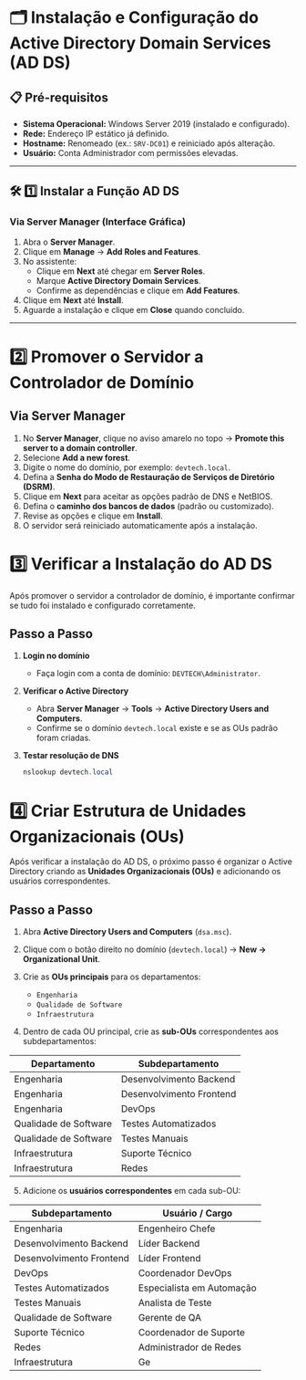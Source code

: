 # 🗂️ Instalação e Configuração do Active Directory Domain Services (AD DS)

## 📋 Pré-requisitos
- **Sistema Operacional:** Windows Server 2019 (instalado e configurado).  
- **Rede:** Endereço IP estático já definido.  
- **Hostname:** Renomeado (ex.: `SRV-DC01`) e reiniciado após alteração.  
- **Usuário:** Conta Administrador com permissões elevadas.  

---

## 🛠️ 1️⃣ Instalar a Função AD DS
### Via Server Manager (Interface Gráfica)
1. Abra o **Server Manager**.  
2. Clique em **Manage** → **Add Roles and Features**.  
3. No assistente:  
   - Clique em **Next** até chegar em **Server Roles**.  
   - Marque **Active Directory Domain Services**.  
   - Confirme as dependências e clique em **Add Features**.  
4. Clique em **Next** até **Install**.  
5. Aguarde a instalação e clique em **Close** quando concluído.

---

# 2️⃣ Promover o Servidor a Controlador de Domínio

## Via Server Manager
1. No **Server Manager**, clique no aviso amarelo no topo → **Promote this server to a domain controller**.  
2. Selecione **Add a new forest**.  
3. Digite o nome do domínio, por exemplo: `devtech.local`.  
4. Defina a **Senha do Modo de Restauração de Serviços de Diretório (DSRM)**.  
5. Clique em **Next** para aceitar as opções padrão de DNS e NetBIOS.  
6. Defina o **caminho dos bancos de dados** (padrão ou customizado).  
7. Revise as opções e clique em **Install**.  
8. O servidor será reiniciado automaticamente após a instalação.



# 3️⃣ Verificar a Instalação do AD DS

Após promover o servidor a controlador de domínio, é importante confirmar se tudo foi instalado e configurado corretamente.

## Passo a Passo

1. **Login no domínio**  
   - Faça login com a conta de domínio: `DEVTECH\Administrator`.

2. **Verificar o Active Directory**  
   - Abra **Server Manager** → **Tools** → **Active Directory Users and Computers**.  
   - Confirme se o domínio `devtech.local` existe e se as OUs padrão foram criadas.

3. **Testar resolução de DNS**  
   ```powershell
   nslookup devtech.local


# 4️⃣ Criar Estrutura de Unidades Organizacionais (OUs)

Após verificar a instalação do AD DS, o próximo passo é organizar o Active Directory criando as **Unidades Organizacionais (OUs)** e adicionando os usuários correspondentes.

## Passo a Passo

1. Abra **Active Directory Users and Computers** (`dsa.msc`).  
2. Clique com o botão direito no domínio (`devtech.local`) → **New → Organizational Unit**.  
3. Crie as **OUs principais** para os departamentos:
   - `Engenharia`  
   - `Qualidade de Software`  
   - `Infraestrutura`  

4. Dentro de cada OU principal, crie as **sub-OUs** correspondentes aos subdepartamentos:

| Departamento | Subdepartamento |
|--------------|----------------|
| Engenharia | Desenvolvimento Backend |
| Engenharia | Desenvolvimento Frontend |
| Engenharia | DevOps |
| Qualidade de Software | Testes Automatizados |
| Qualidade de Software | Testes Manuais |
| Infraestrutura | Suporte Técnico |
| Infraestrutura | Redes |

5. Adicione os **usuários correspondentes** em cada sub-OU:  

| Subdepartamento | Usuário / Cargo |
|-----------------|----------------|
| Engenharia | Engenheiro Chefe |
| Desenvolvimento Backend | Líder Backend |
| Desenvolvimento Frontend | Líder Frontend |
| DevOps | Coordenador DevOps |
| Testes Automatizados | Especialista em Automação |
| Testes Manuais | Analista de Teste |
| Qualidade de Software | Gerente de QA |
| Suporte Técnico | Coordenador de Suporte |
| Redes | Administrador de Redes |
| Infraestrutura | Ge
